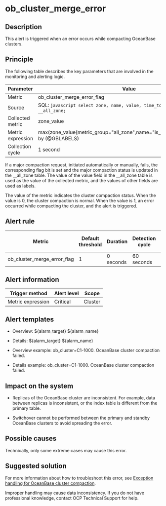 ob_cluster_merge_error 
===========================================



**Description** 
------------------------------------

This alert is triggered when an error occurs while compacting OceanBase clusters.

Principle 
------------------------------

The following table describes the key parameters that are involved in the monitoring and alerting logic. 


|     Parameter     |                                                              Value                                                              |
|-------------------|---------------------------------------------------------------------------------------------------------------------------------|
| Metric            | ob_cluster_merge_error_flag                                                                                                     |
| Source            | SQL:  ```javascript select zone, name, value, time_to_usec(now()) from __all_zone; ```  |
| Collected metric  | zone_value                                                                                                                      |
| Metric expression | max(zone_value{metric_group="all_zone",name="is_merge_error",@LABELS}) by (@GBLABELS)                                           |
| Collection cycle  | 1 second                                                                                                                        |



If a major compaction request, initiated automatically or manually, fails, the corresponding flag bit is set and the major compaction status is updated in the __all_zone table. The value of the value field in the __all_zone table is used as the value of the collected metric, and the values of other fields are used as labels. 

The value of the metric indicates the cluster compaction status. When the value is 0, the cluster compaction is normal. When the value is 1, an error occurred while compacting the cluster, and the alert is triggered.

**Alert rule** 
-----------------------------------



|           Metric            | Default threshold | Duration  | Detection cycle | Time before clearance |
|-----------------------------|-------------------|-----------|-----------------|-----------------------|
| ob_cluster_merge_error_flag | 1                 | 0 seconds | 60 seconds      | 5 minutes             |



**Alert information** 
------------------------------------------



|          Trigger method           | Alert level |  Scope  |
|-----------------------------------|-------------|---------|
| Metric expression | Critical    | Cluster |



**Alert templates** 
----------------------------------------

* Overview: ${alarm_target} ${alarm_name}

  

* Details: ${alarm_target} ${alarm_name}

  

* Overview example: ob_cluster=C1-1000. OceanBase cluster compaction failed.

  

* Details example: ob_cluster=C1-1000. OceanBase cluster compaction failed.

  




**Impact on the system** 
---------------------------------------------

* Replicas of the OceanBase cluster are inconsistent. For example, data between replicas is inconsistent, or the index table is different from the primary table.

  

* Switchover cannot be performed between the primary and standby OceanBase clusters to avoid spreading the error.

  




**Possible causes** 
----------------------------------------

Technically, only some extreme cases may cause this error.

**Suggested solution** 
-------------------------------------------

For more information about how to troubleshoot this error, see [Exception handling for OceanBase cluster compaction](../4.alarm-appendix/3.handle-oceanbase-cluster-merge-exceptions.md). 

Improper handling may cause data inconsistency. If you do not have professional knowledge, contact OCP Technical Support for help.
